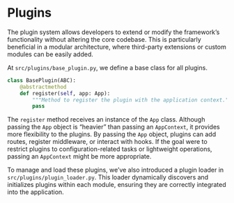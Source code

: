 # Plugins
The plugin system allows developers to extend or modify the framework’s functionality without altering 
the core codebase. This is particularly beneficial in a modular architecture, where third-party 
extensions or custom modules can be easily added.

At `src/plugins/base_plugin.py`, we define a base class for all plugins.
```python
class BasePlugin(ABC):
    @abstractmethod
    def register(self, app: App):
        """Method to register the plugin with the application context."""
        pass
```
The `register` method receives an instance of the `App` class. Although passing the `App` object is “heavier”
than passing an `AppContext`, it provides more flexibility to the plugins. By passing the `App` object, plugins
can add routes, register middleware, or interact with hooks. 
If the goal were to restrict plugins to configuration-related tasks or lightweight operations, passing 
an `AppContext` might be more appropriate.

To manage and load these plugins, we’ve also introduced a plugin loader in `src/plugins/plugin_loader.py`. 
This loader dynamically discovers and initializes plugins within each module, ensuring they are correctly 
integrated into the application.